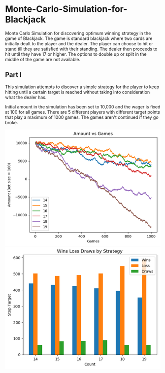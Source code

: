 # Monte-Carlo-Simulation-for-Blackjack
Monte Carlo Simulation for discovering optimum winning strategy in the game of Blackjack. The game is standard blackjack where two cards are initially dealt to the player and the dealer. The player can choose to hit or stand till they are satisfied with their standing. The dealer then proceeds to hit until they have 17 or higher. The options to double up or split in the middle of the game are not available.

## Part I

This simulation attempts to discover a simple strategy for the player to keep hitting until a certain target is reached without taking into consideration what the dealer has.

Initial amount in the simulation has been set to 10,000 and the wager is fixed at 100 for all games. There are 5 different players with different target points that play a maximum of 1000 games. The games aren't continued if they go broke.

![Link](./example/amount_plot.png) ![Link](./example/score_plot.png)
